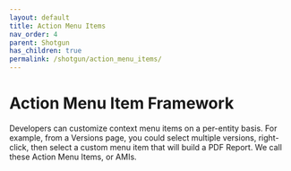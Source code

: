 ```yaml
---
layout: default
title: Action Menu Items
nav_order: 4
parent: Shotgun
has_children: true
permalink: /shotgun/action_menu_items/
---
```


# Action Menu Item Framework

Developers can customize context menu items on a per-entity basis. For example, from a Versions page, you could select multiple versions, right-click, then select a custom menu item that will build a PDF Report. We call these Action Menu Items, or AMIs.
